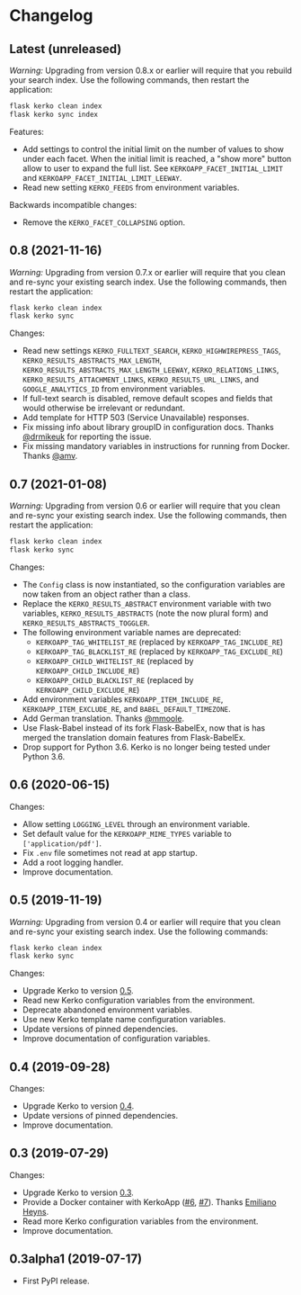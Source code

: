 # Changelog

## Latest (unreleased)

*Warning:* Upgrading from version 0.8.x or earlier will require that you rebuild
your search index. Use the following commands, then restart the application:

```bash
flask kerko clean index
flask kerko sync index
```

Features:

- Add settings to control the initial limit on the number of values to show
  under each facet. When the initial limit is reached, a "show more" button
  allow to user to expand the full list. See `KERKOAPP_FACET_INITIAL_LIMIT` and
  `KERKOAPP_FACET_INITIAL_LIMIT_LEEWAY`.
- Read new setting `KERKO_FEEDS` from environment variables.

Backwards incompatible changes:

- Remove the `KERKO_FACET_COLLAPSING` option.


## 0.8 (2021-11-16)

*Warning:* Upgrading from version 0.7.x or earlier will require that you clean
and re-sync your existing search index. Use the following commands, then restart
the application:

```bash
flask kerko clean index
flask kerko sync
```

Changes:

* Read new settings `KERKO_FULLTEXT_SEARCH`, `KERKO_HIGHWIREPRESS_TAGS`,
  `KERKO_RESULTS_ABSTRACTS_MAX_LENGTH`,
  `KERKO_RESULTS_ABSTRACTS_MAX_LENGTH_LEEWAY`, `KERKO_RELATIONS_LINKS`,
  `KERKO_RESULTS_ATTACHMENT_LINKS`, `KERKO_RESULTS_URL_LINKS`, and
  `GOOGLE_ANALYTICS_ID` from environment variables.
* If full-text search is disabled, remove default scopes and fields that would
  otherwise be irrelevant or redundant.
* Add template for HTTP 503 (Service Unavailable) responses.
* Fix missing info about library groupID in configuration docs. Thanks
  [@drmikeuk](https://github.com/drmikeuk) for reporting the issue.
* Fix missing mandatory variables in instructions for running from Docker.
  Thanks [@amv](https://github.com/amv).

## 0.7 (2021-01-08)

*Warning:* Upgrading from version 0.6 or earlier will require that you clean and
re-sync your existing search index. Use the following commands, then restart the
application:

```bash
flask kerko clean index
flask kerko sync
```

Changes:

* The `Config` class is now instantiated, so the configuration variables are now
  taken from an object rather than a class.
* Replace the `KERKO_RESULTS_ABSTRACT` environment variable with two variables,
  `KERKO_RESULTS_ABSTRACTS` (note the now plural form) and
  `KERKO_RESULTS_ABSTRACTS_TOGGLER`.
* The following environment variable names are deprecated:
  * `KERKOAPP_TAG_WHITELIST_RE` (replaced by `KERKOAPP_TAG_INCLUDE_RE`)
  * `KERKOAPP_TAG_BLACKLIST_RE` (replaced by `KERKOAPP_TAG_EXCLUDE_RE`)
  * `KERKOAPP_CHILD_WHITELIST_RE` (replaced by `KERKOAPP_CHILD_INCLUDE_RE`)
  * `KERKOAPP_CHILD_BLACKLIST_RE` (replaced by `KERKOAPP_CHILD_EXCLUDE_RE`)
* Add environment variables `KERKOAPP_ITEM_INCLUDE_RE`,
  `KERKOAPP_ITEM_EXCLUDE_RE`, and `BABEL_DEFAULT_TIMEZONE`.
* Add German translation. Thanks [@mmoole](https://github.com/mmoole).
* Use Flask-Babel instead of its fork Flask-BabelEx, now that is has merged the
  translation domain features from Flask-BabelEx.
* Drop support for Python 3.6. Kerko is no longer being tested under Python 3.6.

## 0.6 (2020-06-15)

Changes:

* Allow setting `LOGGING_LEVEL` through an environment variable.
* Set default value for the `KERKOAPP_MIME_TYPES` variable to `['application/pdf']`.
* Fix `.env` file sometimes not read at app startup.
* Add a root logging handler.
* Improve documentation.

## 0.5 (2019-11-19)

*Warning:* Upgrading from version 0.4 or earlier will require that you clean and
re-sync your existing search index. Use the following commands:

```bash
flask kerko clean index
flask kerko sync
```

Changes:

* Upgrade Kerko to version
  [0.5](https://github.com/whiskyechobravo/kerko/blob/master/CHANGELOG.md#05-2019-11-19).
* Read new Kerko configuration variables from the environment.
* Deprecate abandoned environment variables.
* Use new Kerko template name configuration variables.
* Update versions of pinned dependencies.
* Improve documentation of configuration variables.

## 0.4 (2019-09-28)

Changes:

* Upgrade Kerko to version
  [0.4](https://github.com/whiskyechobravo/kerko/blob/master/CHANGELOG.md#04-2019-09-28).
* Update versions of pinned dependencies.
* Improve documentation.

## 0.3 (2019-07-29)

Changes:

* Upgrade Kerko to version
  [0.3](https://github.com/whiskyechobravo/kerko/blob/master/CHANGELOG.md#03-2019-07-29).
* Provide a Docker container with KerkoApp
  ([#6](https://github.com/whiskyechobravo/kerkoapp/pull/6),
  [#7](https://github.com/whiskyechobravo/kerkoapp/pull/7)). Thanks
  [Emiliano Heyns](https://github.com/retorquere).
* Read more Kerko configuration variables from the environment.
* Improve documentation.

## 0.3alpha1 (2019-07-17)

* First PyPI release.
